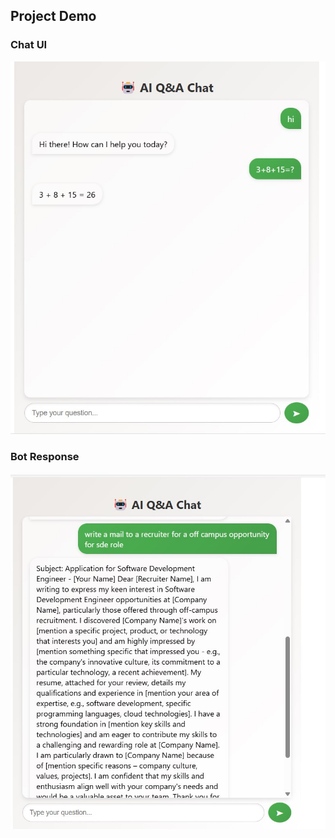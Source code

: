 ## Project Demo

### Chat UI
![Chat UI](Screenshot%202025-08-14%20192749.jpg)

### Bot Response
![Bot Response](Screenshot%202025-08-14%20192945.jpg)
